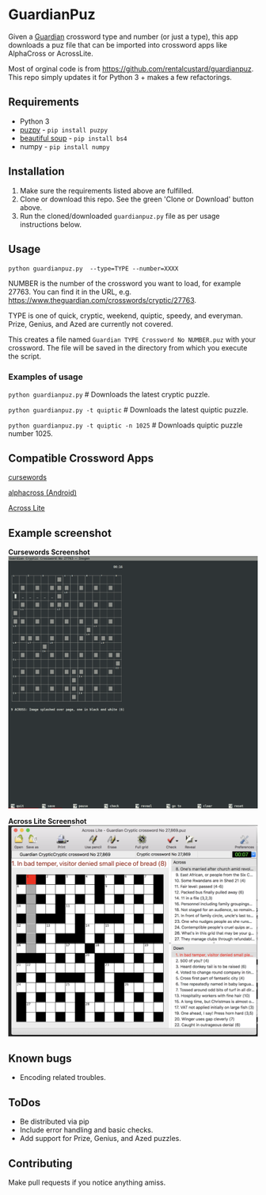 # GuardianPuz

Given a [Guardian](https://www.guardian.co.uk/crosswords) crossword type and number (or just a type), this app downloads a puz file that can be imported into crossword apps like AlphaCross or AcrossLite. 

Most of orginal code is from https://github.com/rentalcustard/guardianpuz. This repo simply updates it for Python 3 + makes a few refactorings. 

## Requirements
* Python 3
* [puzpy](https://github.com/alexdej/puzpy) - `pip install puzpy`
* [beautiful soup](https://www.crummy.com/software/BeautifulSoup/bs4/doc/) - `pip install bs4`
* numpy - `pip install numpy`

## Installation
1. Make sure the requirements listed above are fulfilled.
2. Clone or download this repo. See the green 'Clone or Download' button above.
3. Run the cloned/downloaded `guardianpuz.py` file as per usage instructions below. 


## Usage

`python guardianpuz.py  --type=TYPE --number=XXXX`

NUMBER is the number of the crossword you want to load, for example 27763. You can find it in the URL, e.g. https://www.theguardian.com/crosswords/cryptic/27763.

TYPE is one of quick, cryptic, weekend, quiptic, speedy, and everyman. Prize, Genius, and Azed are currently not covered. 

This creates a file named `Guardian TYPE Crossword No NUMBER.puz` with your crossword. The file will be saved in the directory from which you execute the script. 

### Examples of usage 

`python guardianpuz.py` # Downloads the latest cryptic puzzle. 

`python guardianpuz.py -t quiptic` # Downloads the latest quiptic puzzle. 

`python guardianpuz.py -t quiptic -n 1025` # Downloads quiptic puzzle number 1025. 

## Compatible Crossword Apps
[cursewords](https://parkerhiggins.net/2019/03/cursewords-crossword-puzzle-solving-interface-terminal/)

[alphacross (Android)](https://play.google.com/store/apps/details?id=org.akop.crosswords&hl=en)

[Across Lite](https://www.litsoft.com/across/alite/download/index.html)

## Example screenshot
**Cursewords Screenshot**
![cursewords running with a file created by GuardianPuz](doc/example.png)

**Across Lite Screenshot**
![Across Lite running with a file created by GuardianPuz](doc/eg_across_lite.png)

## Known bugs 
* Encoding related troubles. 

## ToDos
* Be distributed via pip
* Include error handling and basic checks. 
* Add support for Prize, Genius, and Azed puzzles. 

## Contributing
Make pull requests if you notice anything amiss. 
